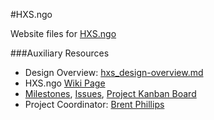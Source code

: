#HXS.ngo

Website files for [HXS.ngo](http://hxs.ngo)

###Auxiliary Resources

- Design Overview: [hxs_design-overview.md](https://github.com/BeehiveNGO/Auxiliary/blob/master/design_specifications/hxs.ngo_design_overview.md)
- HXS.ngo [Wiki Page](https://github.com/BeehiveNGO/Beehive/wiki/HXS)
- [Milestones](https://github.com/BeehiveNGO/Beehive/milestones), [Issues](https://github.com/BeehiveNGO/Beehive/issues), [Project Kanban Board](https://github.com/BeehiveNGO/Beehive/projects/4)
- Project Coordinator: [Brent Phillips](https://github.com/brentophillips)
